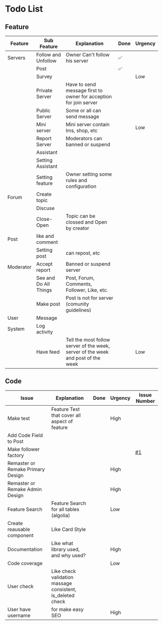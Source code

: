 # Todo List
## Feature

| Feature | Sub Feature | Explanation | Done | Urgency |
| --- | --- | --- | --- | --- |
| Servers | Follow and Unfollow  | Owner Can't follow his server | ✅| |
| | Post | |✅| |
| | Survey | | | Low |
| | Private Server | Have to send message first to owner for acception for join server| | |
| | Public Server | Some or all can send message | |  |
| | Mini server | Mini server contain lms, shop, etc | | Low |
| | Report Server | Moderators can banned or suspend | |  |
| | Assistant |  | |  |
| | Setting Assistant |  | |  |
| | Setting feature | Owner setting some rules and configuration | | |
| Forum | Create topic | | | |
| | Discuse | | | |
| | Close-Open | Topic can be clossed and Open by creator | | |
| Post | like and comment | | |  |
| | Setting post | can repost, etc | | |
| Moderator | Accept report | Banned or suspend server | | |
|  | See and Do All Things | Post, Forum, Comments, Follower, Like, etc. | | |
| | Make post | Post is not for server (comunity guidelines) | | |
| User | Message | | | |
| System | Log activity | | | |
| | Have feed | Tell the most follow server of the week, server of the week and post of the week | | Low |

## Code
| Issue | Explanation | Done | Urgency | Issue Number |
| --- | --- | --- | --- | --- |
| Make test | Feature Test that cover all aspect of feature  |  | High |  |
| Add Code Field to Post |  |  |  | |
| Make follower factory |  |  |  | [#1](https://github.com/Allmerr/eventmu/issues/1) |
| Remaster or Remake Primary Design |  |  | High |  |
| Remaster or Remake Admin Design |  |  | High |  |
| Feature Search | Feature Search for all tables (algolia)  |  | Low |  |
| Create reausable component | Like Card Style  |  |  |  |
| Documentation | Like what library used, and why used?  |  | High |  |
| Code coverage | |  | Low |  |
| User check | Like check validation massage consistent, is_deleted check |  | |  |
| User have username | for make easy SEO | | High | |

